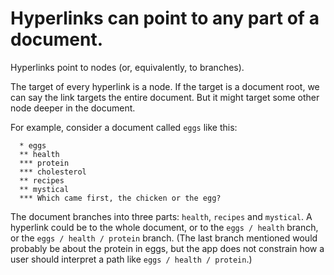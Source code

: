 # Hyperlinks can point to any part of a document.
Hyperlinks point to nodes (or, equivalently, to branches).

The target of every hyperlink is a node. If the target is a document root, we can say the link targets the entire document. But it might target some other node deeper in the document.

For example, consider a document called `eggs` like this:
```
  * eggs
  ** health
  *** protein
  *** cholesterol
  ** recipes
  ** mystical
  *** Which came first, the chicken or the egg?
```
The document branches into three parts: `health`, `recipes` and `mystical`. A hyperlink could be to the whole document, or to the `eggs / health` branch, or the `eggs / health / protein` branch. (The last branch mentioned would probably be about the protein in eggs, but the app does not constrain how a user should interpret a path like `eggs / health / protein`.)
